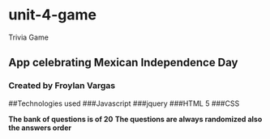 # unit-4-game
Trivia Game

## App celebrating Mexican Independence Day
### Created by Froylan Vargas

##Technologies used
###Javascript
###jquery
###HTML 5
###CSS

**The bank of questions is of 20**
**The questions are always randomized also the answers order**

